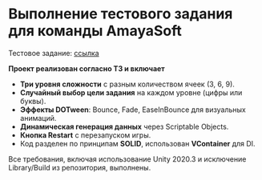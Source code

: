 # Выполнение тестового задания для команды AmayaSoft

Тестовое задание: [ссылка](https://drive.google.com/drive/folders/1dy2RwLI_7m0a6Rs2dMJZ4HYpYGVty2uy)

**Проект реализован согласно ТЗ и включает**  
- **Три уровня сложности** с разным количеством ячеек (3, 6, 9).
- **Случайный выбор цели задания** на каждом уровне (цифры или буквы).
- **Эффекты DOTween**: Bounce, Fade, EaseInBounce для визуальных анимаций.
- **Динамическая генерация данных** через Scriptable Objects.
- **Кнопка Restart** с перезапуском игры.
- Код разделен по принципам **SOLID**, использован **VContainer** для DI.

Все требования, включая использование Unity 2020.3 и исключение Library/Build из репозитория, выполнены.
